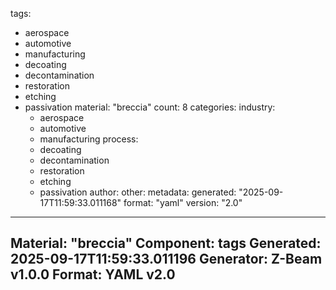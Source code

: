 tags:
  - aerospace
  - automotive
  - manufacturing
  - decoating
  - decontamination
  - restoration
  - etching
  - passivation
material: "breccia"
count: 8
categories:
  industry:
    - aerospace
    - automotive
    - manufacturing
  process:
    - decoating
    - decontamination
    - restoration
    - etching
    - passivation
  author:
  other:
metadata:
  generated: "2025-09-17T11:59:33.011168"
  format: "yaml"
  version: "2.0"

---
Material: "breccia"
Component: tags
Generated: 2025-09-17T11:59:33.011196
Generator: Z-Beam v1.0.0
Format: YAML v2.0
---